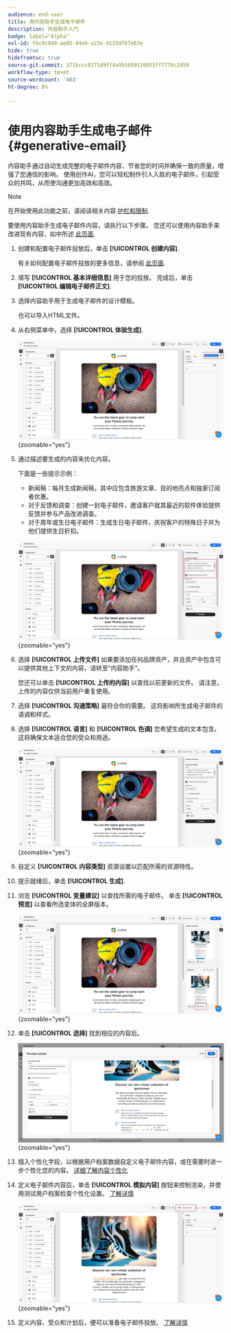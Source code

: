 ```yaml
---
audience: end-user
title: 用内容助手生成电子邮件
description: 内容助手入门
badge: label="Alpha"
exl-id: f6c9c940-ae85-44e6-a23e-9133df87e67e
hide: true
hidefromtoc: true
source-git-commit: 371bccc8371d9ff4a9b1659510953ff7776c2459
workflow-type: tm+mt
source-wordcount: '463'
ht-degree: 6%

---
```


# 使用内容助手生成电子邮件 {#generative-email}

内容助手通过自动生成完整的电子邮件内容、节省您的时间并确保一致的质量，增强了您通信的影响。 使用创作AI，您可以轻松制作引人入胜的电子邮件，引起受众的共鸣，从而使沟通更加高效和高效。

>[!NOTE]
>
>在开始使用此功能之前，请阅读相关内容 [护栏和限制](generative-gs.md#guardrails-and-limitations).


要使用内容助手生成电子邮件内容，请执行以下步骤。 您还可以使用内容助手来改进现有内容，如中所述 [此页面](generative-content.md).

1. 创建和配置电子邮件投放后，单击 **[!UICONTROL 创建内容]**.

   有关如何配置电子邮件投放的更多信息，请参阅 [此页面](../email/create-email-content.md).

1. 填写 **[!UICONTROL 基本详细信息]** 用于您的投放。 完成后，单击 **[!UICONTROL 编辑电子邮件正文]**.

1. 选择内容助手用于生成电子邮件的设计模板。

   也可以导入HTML文件。

1. 从右侧菜单中，选择 **[!UICONTROL 体验生成]**.

   ![](assets/email-genai-1.png){zoomable=&quot;yes&quot;}

1. 通过描述要生成的内容来优化内容。

   下面是一些提示示例：

   * 新闻稿：每月生成新闻稿，其中应包含旅游文章、目的地亮点和独家订阅者优惠。
   * 对于反馈和调查：创建一封电子邮件，邀请客户就其最近的软件体验提供反馈并参与产品改进调查。
   * 对于周年或生日电子邮件：生成生日电子邮件，庆祝客户的特殊日子并为他们提供生日折扣。

   ![](assets/email-genai-2.png){zoomable=&quot;yes&quot;}

1. 选择 **[!UICONTROL 上传文件]** 如果要添加任何品牌资产，并且资产中包含可以提供其他上下文的内容，请转至“内容助手”。

   您还可以单击 **[!UICONTROL 上传的内容]** 以查找以前更新的文件。 请注意，上传的内容仅供当前用户重复使用。

1. 选择 **[!UICONTROL 沟通策略]** 最符合你的需要。 这将影响所生成电子邮件的语调和样式。

1. 选择 **[!UICONTROL 语言]** 和 **[!UICONTROL 色调]** 您希望生成的文本包含。 这将确保文本适合您的受众和用途。

   ![](assets/email-genai-3.png){zoomable=&quot;yes&quot;}

1. 自定义 **[!UICONTROL 内容类型]** 资源设置以匹配所需的资源特性。

1. 提示就绪后，单击 **[!UICONTROL 生成]**.

1. 浏览 **[!UICONTROL 变量建议]** 以查找所需的电子邮件。 单击 **[!UICONTROL 预览]** 以查看所选变体的全屏版本。

   ![](assets/email-genai-4.png){zoomable=&quot;yes&quot;}

1. 单击 **[!UICONTROL 选择]** 找到相应的内容后。

   ![](assets/email-genai-5.png){zoomable=&quot;yes&quot;}

1. 插入个性化字段，以根据用户档案数据自定义电子邮件内容，或在需要时进一步个性化您的内容。 [详细了解内容个性化](../personalization/personalize.md)

1. 定义电子邮件内容后，单击 **[!UICONTROL 模拟内容]** 按钮来控制渲染，并使用测试用户档案检查个性化设置。  [了解详情](../preview-test/preview-content.md)

   ![](assets/email-genai-6.png){zoomable=&quot;yes&quot;}

1. 定义内容、受众和计划后，便可以准备电子邮件投放。 [了解详情](../monitor/prepare-send.md)
